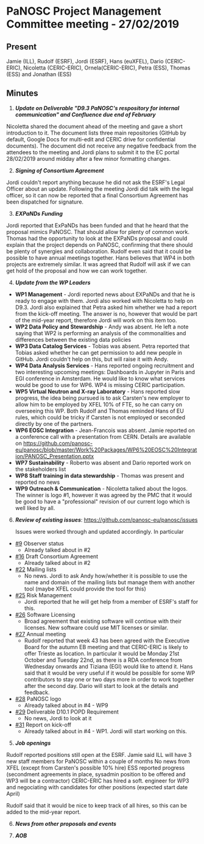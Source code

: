 ﻿PaNOSC Project Management Committee meeting - 27/02/2019
========================================================


Present
------
Jamie (ILL), Rudolf (ESRF), Jordi (ESRF),  Hans (euXFEL), Dario (CERIC-ERIC), Nicoletta (CERIC-ERIC), Ornela(CERIC-ERIC),
Petra (ESS), Thomas (ESS) and Jonathan (ESS)


Minutes
------
1. _**Update on Deliverable "D9.3 PaNOSC's respository for internal communication" and Confluence due end of February**_

Nicoletta shared the document ahead of the meeting and gave a short introduction to it. The document lists three main
repositories (GitHub by default, Google Docs for multi-edit and CERIC drive for confidential documents). The document 
did not receive any negative feedback from the attendees to the meeting and Jordi plans to submit it to the EC portal 
28/02/2019 around midday after a few minor formatting changes.


2. _**Signing of Consortium Agreement**_

Jordi couldn't report anything because he did not ask the ESRF's Legal Officer about an update. Following the meeting Jordi did
talk with the legal officer, so it can now be reported that a final Consortium Agreement has been dispatched for signature.

3. _**EXPaNDs Funding**_

Jordi reported that ExPaNDs has been funded and that he heard that the proposal mimics PaNOSC. That should allow for plenty of
common work.
Thomas had the opportunity to look at the EXPaNDs proposal and could explain that the project depends on PaNOSC, confirming 
that there should be plenty of synergies  and collaboration.
Rudolf even said that it could be possible to have annual meetings together.
Hans believes that WP4 in both projects are extremely similar.
It was agreed that Rudolf will ask if we can get hold of the proposal and how we can work together.

4. _**Update from the WP Leaders**_

*    **WP1 Management** - Jordi reported news about EXPaNDs and that he is ready to engage with them. Jordi also worked with Nicoletta to help on D9.3. Jordi also explained that Petra asked him whether we had a report from the kick-off meeting. The answer is no, however that would be part of the mid-year report, therefore Jordi will work on this item too.
*    **WP2 Data Policy and Stewardship** - Andy was absent. He left a note saying that WP2 is performing an analysis of the commonalities and differences between the existing data policies
*    **WP3 Data Catalog Services** - Tobias was absent. Petra reported that Tobias asked whether he can get permission to add new people in GitHub. Jordi couldn't help on this, but will raise it with Andy.
*    **WP4 Data Analysis Services** - Hans reported ongoing recruitment and two interesting upcoming meetings: Dashboards in Jupyter in Paris and EGI conference in Amsterdam. He would like to know what services would be good to use for WP6. WP4 is missing CERIC participation.
*    **WP5 Virtual Neutron and X-ray Laboratory** - Hans reported slow progress, the idea being pursued is to ask Carsten's new employer to allow him to be employed by XFEL 10% of FTE, so he can carry on overseeing this WP. Both Rudolf and Thomas reminded Hans of EU rules, which could be tricky if Carsten is not employed or seconded directly by one of the partners.
*    **WP6 EOSC Integration** - Jean-Francois was absent. Jamie reported on a conference call with a presentation from CERN. Details are available on https://github.com/panosc-eu/panosc/blob/master/Work%20Packages/WP6%20EOSC%20Integration/PANOSC_Presentation.pptx 
*    **WP7 Sustainability** - Roberto was absent and Dario reported work on the stakeholders list
*    **WP8 Staff training in data stewardship** - Thomas was present and reported no news
*    **WP9 Outreach & Communication** - Nicoletta talked about the logos. The winner is logo #1, however it was agreed by the PMC that it would be good to have a "professional" revision of our current logo which is well liked by all.


6. _**Review of existing issues**_: https://github.com/panosc-eu/panosc/issues

    Issues were worked through and updated accordingly. In particular
* [#9](https://github.com/panosc-eu/panosc/issues/9) Observer status
  * Already talked about in #2
* [#16](https://github.com/panosc-eu/panosc/issues/16) Draft Consortium Agreement
  * Already talked about in #2
* [#22](https://github.com/panosc-eu/panosc/issues/22) Mailing lists
  * No news. Jordi to ask Andy how/whether it is possible to use the name and domain of the mailing lists but manage them with another tool (maybe XFEL could provide the tool for this)
* [#25](https://github.com/panosc-eu/panosc/issues/25) Risk Management
  * Jordi reported that he will get help from a member of ESRF's staff for this.
* [#26](https://github.com/panosc-eu/panosc/issues/26) Software Licensing
  * Broad agreement that existing software will continue with their licenses. New software could use MIT licenses or similar.
* [#27](https://github.com/panosc-eu/panosc/issues/27) Annual meeting
  * Rudolf reported that week 43 has been agreed with the Executive Board for the autumn EB meeting and that CERIC-ERIC is likely to offer Trieste as location. In particular it would be Monday 21st October and Tuesday 22nd, as there is a RDA conference from Wednesday onwards and Tiziana (EGI) would like to attend it. Hans said that it would be very useful if it would be possible for some WP contributors to stay one or two days more in order to work together after the second day. Dario will start to look at the details and feedback.
* [#28](https://github.com/panosc-eu/panosc/issues/28) PaNOSC logo
  * Already talked about in #4 - WP9
* [#29](https://github.com/panosc-eu/panosc/issues/29) Deliverable D10.1 POPD Requirement
  * No news, Jordi to look at it
* [#31](https://github.com/panosc-eu/panosc/issues/31) Report on kick-off
  * Already talked about in #4 - WP1. Jordi will start working on this.

5. _**Job openings**_

Rudolf reported positions still open at the ESRF.
Jamie said ILL will have 3 new staff members for PaNOSC within a couple of months
No news from XFEL (except from Carsten's possible 10% hire)
ESS reported progress (secondment agreements in place, sysadmin position to be offered and WP3 will be a contractor)
CERIC-ERIC has hired a soft. engineer for WP3 and negociating with candidates for other positions (expected start date April)

Rudolf said that it would be nice to keep track of all hires, so this can be added to the mid-year report.

6. _**News from other proposals and events**_

7. _**AOB**_
